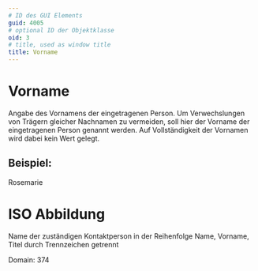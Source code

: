 ```yaml
---
# ID des GUI Elements
guid: 4005
# optional ID der Objektklasse
oid: 3
# title, used as window title
title: Vorname
---
```


# Vorname

Angabe des Vornamens der eingetragenen Person. Um Verwechslungen von Trägern gleicher Nachnamen zu vermeiden, soll hier der Vorname der eingetragenen Person genannt werden. Auf Vollständigkeit der Vornamen wird dabei kein Wert gelegt.

## Beispiel:

Rosemarie

# ISO Abbildung

Name der zuständigen Kontaktperson in der Reihenfolge Name, Vorname, Titel durch Trennzeichen getrennt

Domain: 374
